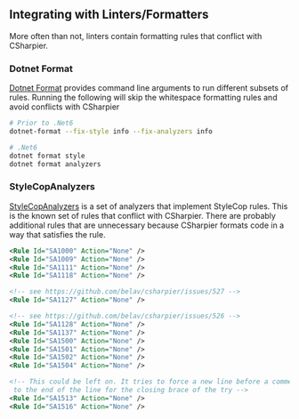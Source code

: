 ## Integrating with Linters/Formatters
More often than not, linters contain formatting rules that conflict with CSharpier.

### Dotnet Format
[Dotnet Format](https://github.com/dotnet/format) provides command line arguments to run different subsets of rules. Running the following will skip the whitespace formatting rules and avoid conflicts with CSharpier
```bash
# Prior to .Net6
dotnet-format --fix-style info --fix-analyzers info

# .Net6
dotnet format style
dotnet format analyzers
```


### StyleCopAnalyzers
[StyleCopAnalyzers](https://github.com/DotNetAnalyzers/StyleCopAnalyzers) is a set of analyzers
that implement StyleCop rules. This is the known set of rules that conflict with CSharpier.
There are probably additional rules that are unnecessary because CSharpier formats code in a way that satisfies the rule.

```xml
<Rule Id="SA1000" Action="None" />
<Rule Id="SA1009" Action="None" />
<Rule Id="SA1111" Action="None" />
<Rule Id="SA1118" Action="None" />

<!-- see https://github.com/belav/csharpier/issues/527 -->
<Rule Id="SA1127" Action="None" />

<!-- see https://github.com/belav/csharpier/issues/526 -->
<Rule Id="SA1128" Action="None" />
<Rule Id="SA1137" Action="None" />
<Rule Id="SA1500" Action="None" />
<Rule Id="SA1501" Action="None" />
<Rule Id="SA1502" Action="None" />
<Rule Id="SA1504" Action="None" />

<!-- This could be left on. It tries to force a new line before a comment for a catch. The comment can be moved
 to the end of the line for the closing brace of the try -->
<Rule Id="SA1513" Action="None" />
<Rule Id="SA1516" Action="None" />
```
